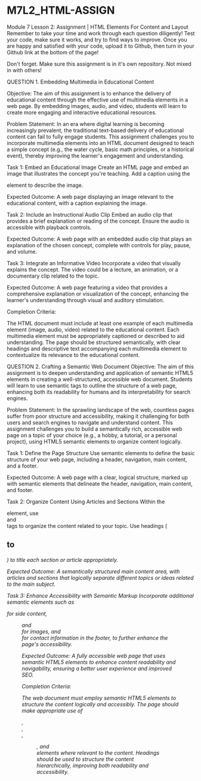 # M7L2_HTML-ASSIGN

Module 7 Lesson 2: Assignment | HTML Elements For Content and Layout
Remember to take your time and work through each question diligently! Test your code, make sure it works, and try to find ways to improve. Once you are happy and satisfied with your code, upload it to Github, then turn in your Github link at the bottom of the page!

Don't forget. Make sure this assignment is in it's own repository. Not mixed in with others!

QUESTION 1. Embedding Multimedia in Educational Content

Objective: The aim of this assignment is to enhance the delivery of educational content through the effective use of multimedia elements in a web page. By embedding images, audio, and video, students will learn to create more engaging and interactive educational resources.

Problem Statement: In an era where digital learning is becoming increasingly prevalent, the traditional text-based delivery of educational content can fail to fully engage students. This assignment challenges you to incorporate multimedia elements into an HTML document designed to teach a simple concept (e.g., the water cycle, basic math principles, or a historical event), thereby improving the learner's engagement and understanding.

Task 1: Embed an Educational Image Create an HTML page and embed an image that illustrates the concept you're teaching. Add a caption using the <figcaption> element to describe the image.

Expected Outcome: A web page displaying an image relevant to the educational content, with a caption explaining the image.

Task 2: Include an Instructional Audio Clip Embed an audio clip that provides a brief explanation or reading of the concept. Ensure the audio is accessible with playback controls.

Expected Outcome: A web page with an embedded audio clip that plays an explanation of the chosen concept, complete with controls for play, pause, and volume.

Task 3: Integrate an Informative Video Incorporate a video that visually explains the concept. The video could be a lecture, an animation, or a documentary clip related to the topic.

Expected Outcome: A web page featuring a video that provides a comprehensive explanation or visualization of the concept, enhancing the learner's understanding through visual and auditory stimulation.

Completion Criteria:

The HTML document must include at least one example of each multimedia element (image, audio, video) related to the educational content.
Each multimedia element must be appropriately captioned or described to aid understanding.
The page should be structured semantically, with clear headings and descriptive text accompanying each multimedia element to contextualize its relevance to the educational content.

QUESTION 2. Crafting a Semantic Web Document
Objective: The aim of this assignment is to deepen understanding and application of semantic HTML5 elements in creating a well-structured, accessible web document. Students will learn to use semantic tags to outline the structure of a web page, enhancing both its readability for humans and its interpretability for search engines.

Problem Statement: In the sprawling landscape of the web, countless pages suffer from poor structure and accessibility, making it challenging for both users and search engines to navigate and understand content. This assignment challenges you to build a semantically rich, accessible web page on a topic of your choice (e.g., a hobby, a tutorial, or a personal project), using HTML5 semantic elements to organize content logically.

Task 1: Define the Page Structure Use semantic elements to define the basic structure of your web page, including a header, navigation, main content, and a footer.

Expected Outcome: A web page with a clear, logical structure, marked up with semantic elements that delineate the header, navigation, main content, and footer.

Task 2: Organize Content Using Articles and Sections Within the <main> element, use <article> and <section> tags to organize the content related to your topic. Use headings (<h2> to <h6>) to title each section or article appropriately.

Expected Outcome: A semantically structured main content area, with articles and sections that logically separate different topics or ideas related to the main subject.

Task 3: Enhance Accessibility with Semantic Markup Incorporate additional semantic elements such as <aside> for side content, <figure> and <figcaption> for images, and <address> for contact information in the footer, to further enhance the page's accessibility.

Expected Outcome: A fully accessible web page that uses semantic HTML5 elements to enhance content readability and navigability, ensuring a better user experience and improved SEO.

Completion Criteria:

The web document must employ semantic HTML5 elements to structure the content logically and accessibly.
The page should make appropriate use of <article>, <section>, <aside>, <figure>, and <address> elements where relevant to the content.
Headings should be used to structure the content hierarchically, improving both readability and accessibility.
